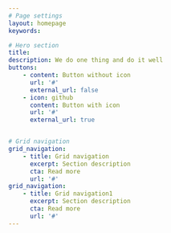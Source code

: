 ```yaml
---
# Page settings
layout: homepage
keywords:

# Hero section
title: 
description: We do one thing and do it well
buttons:
    - content: Button without icon
      url: '#'
      external_url: false
    - icon: github
      content: Button with icon
      url: '#'
      external_url: true


# Grid navigation
grid_navigation:
    - title: Grid navigation
      excerpt: Section description
      cta: Read more
      url: '#'
grid_navigation:
    - title: Grid navigation1
      excerpt: Section description
      cta: Read more
      url: '#'
---
```

